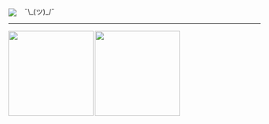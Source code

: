 <img align="center" src="https://komarev.com/ghpvc/?username=Chapuzas-SA&color=blueviolet"> &nbsp;&nbsp;&nbsp;¯\\\_(ツ)\_/¯
<hr />
<a href="https://github.com/Chapuzas-SA">
    <img align="left" height="170em" src="https://github-readme-stats-eight-theta.vercel.app/api?username=Chapuzas-SA&show_icons=true&theme=vue-dark&include_all_commits=true&count_private=false" />
</a> 
<a href="https://github.com/Chapuzas-SA">
  <img align="left" height="170em" src="https://github-readme-stats-eight-theta.vercel.app/api/top-langs/?username=Chapuzas-SA&layout=compact&theme=vue-dark" />
</a>
